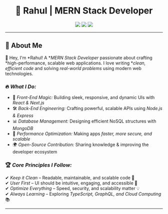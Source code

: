 <h1 align="center">🚀 Rahul | MERN Stack Developer</h1>

<p align="center">
  <img src="https://img.shields.io/badge/-Full_Stack_Developer-blue?style=for-the-badge"/>
  <img src="https://img.shields.io/badge/-Open_Source_Contributor-brightgreen?style=for-the-badge"/>
  <img src="https://img.shields.io/badge/-Tech_Enthusiast-orange?style=for-the-badge"/>
</p>

---

## 🚀 About Me  

👋 Hey, I'm *Rahul! A **MERN Stack Developer* passionate about crafting *high-performance, scalable web applications. I love writing **clean, efficient code* and solving *real-world problems* using modern web technologies.  

### 🔥 *What I Do:*  
- 🎨 *Front-End Magic:* Building sleek, responsive, and dynamic UIs with *React & Next.js*  
- 🛠 *Back-End Engineering:* Crafting powerful, scalable APIs using *Node.js & Express*  
- 📊 *Database Management:* Designing efficient NoSQL structures with *MongoDB*  
- 🚀 *Performance Optimization:* Making apps *faster, more secure, and scalable*  
- 🌍 *Open-Source Contribution:* Sharing knowledge & improving the developer ecosystem  

### 🏆 *Core Principles I Follow:*  
✔ *Keep it Clean* – Readable, maintainable, and scalable code 📜  
✔ *User First* – UI should be intuitive, engaging, and accessible 🎯  
✔ *Optimize Everything* – Speed, security, and scalability matter 💡  
✔ *Always Learning* – Exploring *TypeScript, GraphQL, and Cloud Computing* 📚  

---
